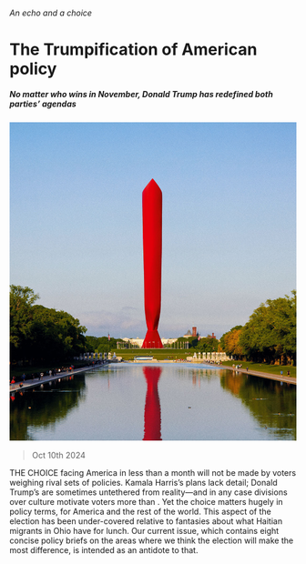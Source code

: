 ###### An echo and a choice

# The Trumpification of American policy 

##### No matter who wins in November, Donald Trump has redefined both parties’ agendas 

![image](images/20241012_LDD001_FH.jpg) 

> Oct 10th 2024 

THE CHOICE facing America in less than a month will not be made by voters weighing rival sets of policies. Kamala Harris’s plans lack detail; Donald Trump’s are sometimes untethered from reality—and in any case divisions over culture motivate voters more than . Yet the choice matters hugely in policy terms, for America and the rest of the world. This aspect of the election has been under-covered relative to fantasies about what Haitian migrants in Ohio have for lunch. Our current issue, which contains eight concise policy briefs on the areas where we think the election will make the most difference, is intended as an antidote to that.

